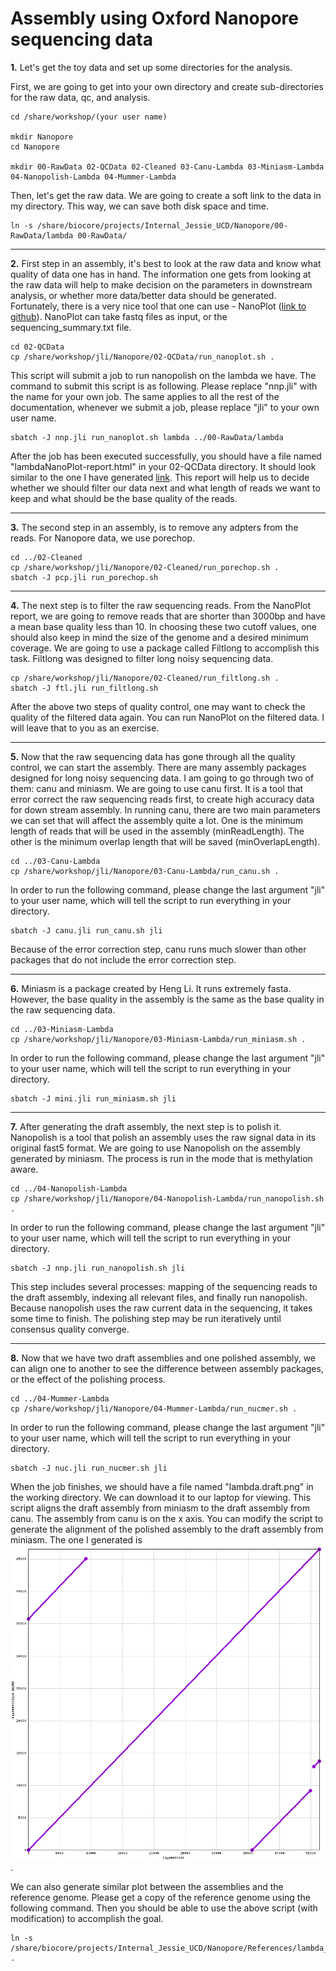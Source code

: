 Assembly using Oxford Nanopore sequencing data
===============================================

**1\.** Let's get the toy data and set up some directories for the analysis.

First, we are going to get into your own directory and create sub-directories for the raw data, qc, and analysis.

    cd /share/workshop/(your user name)

    mkdir Nanopore
    cd Nanopore

    mkdir 00-RawData 02-QCData 02-Cleaned 03-Canu-Lambda 03-Miniasm-Lambda 04-Nanopolish-Lambda 04-Mummer-Lambda

Then, let's get the raw data. We are going to create a soft link to the data in my directory. This way, we can save both disk space and time.

    ln -s /share/biocore/projects/Internal_Jessie_UCD/Nanopore/00-RawData/lambda 00-RawData/

---

**2\.** First step in an assembly, it's best to look at the raw data and know what quality of data one has in hand. The information one gets from looking at the raw data will help to make decision on the parameters in downstream analysis, or whether more data/better data should be generated. Fortunately, there is a very nice tool that one can use - NanoPlot ([link to github](https://github.com/wdecoster/NanoPlot)). NanoPlot can take fastq files as input, or the sequencing_summary.txt file.

    cd 02-QCData
    cp /share/workshop/jli/Nanopore/02-QCData/run_nanoplot.sh .

This script will submit a job to run nanopolish on the lambda we have. The command to submit this script is as following. Please replace "nnp.jli" with the name for your own job. The same applies to all the rest of the documentation, whenever we submit a job, please replace "jli" to your own user name.

    sbatch -J nnp.jli run_nanoplot.sh lambda ../00-RawData/lambda

After the job has been executed successfully, you should have a file named "lambdaNanoPlot-report.html" in your 02-QCData directory. It should look similar to the one I have generated [link](lambdaNanoPlot-report.html). This report will help us to decide whether we should filter our data next and what length of reads we want to keep and what should be the base quality of the reads.

---

**3\.** The second step in an assembly, is to remove any adpters from the reads. For Nanopore data, we use porechop.

    cd ../02-Cleaned
    cp /share/workshop/jli/Nanopore/02-Cleaned/run_porechop.sh .
    sbatch -J pcp.jli run_porechop.sh

---

**4\.** The next step is to filter the raw sequencing reads. From the NanoPlot report, we are going to remove reads that are shorter than 3000bp and have a mean base quality less than 10. In choosing these two cutoff values, one should also keep in mind the size of the genome and a desired minimum coverage. We are going to use a package called Filtlong to accomplish this task. Filtlong was designed to filter long noisy sequencing data.

    cp /share/workshop/jli/Nanopore/02-Cleaned/run_filtlong.sh .
    sbatch -J ftl.jli run_filtlong.sh

After the above two steps of quality control, one may want to check the quality of the filtered data again. You can run NanoPlot on the filtered data. I will leave that to you as an exercise.

---

**5\.** Now that the raw sequencing data has gone through all the quality control, we can start the assembly. There are many assembly packages designed for long noisy sequencing data. I am going to go through two of them: canu and miniasm. We are going to use canu first. It is a tool that error correct the raw sequencing reads first, to create high accuracy data for down stream assembly. In running canu, there are two main parameters we can set that will affect the assembly quite a lot. One is the minimum length of reads that will be used in the assembly (minReadLength). The other is the minimum overlap length that will be saved (minOverlapLength).

    cd ../03-Canu-Lambda
    cp /share/workshop/jli/Nanopore/03-Canu-Lambda/run_canu.sh .

In order to run the following command, please change the last argument "jli" to your user name, which will tell the script to run everything in your directory.

    sbatch -J canu.jli run_canu.sh jli


Because of the error correction step, canu runs much slower than other packages that do not include the error correction step.

---


**6\.** Miniasm is a package created by Heng Li. It runs extremely fasta. However, the base quality in the assembly is the same as the base quality in the raw sequencing data.

    cd ../03-Miniasm-Lambda
    cp /share/workshop/jli/Nanopore/03-Miniasm-Lambda/run_miniasm.sh .

In order to run the following command, please change the last argument "jli" to your user name, which will tell the script to run everything in your directory.

    sbatch -J mini.jli run_miniasm.sh jli


---

**7\.** After generating the draft assembly, the next step is to polish it. Nanopolish is a tool that polish an assembly uses the raw signal data in its original fast5 format. We are going to use Nanopolish on the assembly generated by miniasm. The process is run in the mode that is methylation aware.

    cd ../04-Nanopolish-Lambda
    cp /share/workshop/jli/Nanopore/04-Nanopolish-Lambda/run_nanopolish.sh .

In order to run the following command, please change the last argument "jli" to your user name, which will tell the script to run everything in your directory.

    sbatch -J nnp.jli run_nanopolish.sh jli

This step includes several processes: mapping of the sequencing reads to the draft assembly, indexing all relevant files, and finally run nanopolish. Because nanopolish uses the raw current data in the sequencing, it takes some time to finish. The polishing step may be run iteratively until consensus quality converge.


---

**8\.** Now that we have two draft assemblies and one polished assembly, we can align one to another to see the difference between assembly packages, or the effect of the polishing process.

    cd ../04-Mummer-Lambda
    cp /share/workshop/jli/Nanopore/04-Mummer-Lambda/run_nucmer.sh .

In order to run the following command, please change the last argument "jli" to your user name, which will tell the script to run everything in your directory.

    sbatch -J nuc.jli run_nucmer.sh jli


When the job finishes, we should have a file named "lambda.draft.png" in the working directory. We can download it to our laptop for viewing. This script aligns the draft assembly from miniasm to the draft assembly from canu. The assembly from canu is on the x axis. You can modify the script to generate the alignment of the polished assembly to the draft assembly from miniasm. The one I generated is ![here](lambda.polish.canu.png).

We can also generate similar plot between the assemblies and the reference genome. Please get a copy of the reference genome using the following command. Then you should be able to use the above script (with modification) to accomplish the goal.

    ln -s /share/biocore/projects/Internal_Jessie_UCD/Nanopore/References/lambda_ref.fasta .


